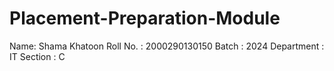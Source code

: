 # Placement-Preparation-Module
Name: Shama Khatoon
Roll No. : 2000290130150
Batch : 2024
Department : IT
Section : C
